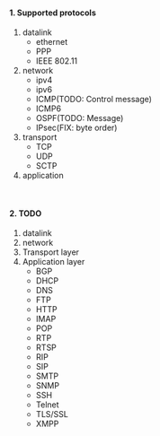 #### 1. Supported protocols
1. datalink
    * ethernet
    * PPP
    * IEEE 802.11
2. network
    * ipv4
    * ipv6
    * ICMP(TODO: Control message)
    * ICMP6
    * OSPF(TODO: Message)
    * IPsec(FIX: byte order)
3. transport
    * TCP
    * UDP
    * SCTP
4. application
</br>

#### 2. TODO
1. datalink
2. network
3. Transport layer
4. Application layer
    * BGP 
    * DHCP 
    * DNS 
    * FTP 
    * HTTP 
    * IMAP
    * POP
    * RTP
    * RTSP 
    * RIP 
    * SIP 
    * SMTP 
    * SNMP 
    * SSH 
    * Telnet 
    * TLS/SSL 
    * XMPP